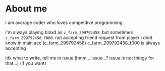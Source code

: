 # About me

<!--
**c-farm-299792458/c-farm-299792458** is a ✨ _special_ ✨ repository because its `README.md` (this file) appears on your GitHub profile.

Here are some ideas to get you started:

- 🔭 I’m currently working on ...
- 🌱 I’m currently learning ...
- 👯 I’m looking to collaborate on ...
- 🤔 I’m looking for help with ...
- 💬 Ask me about ...
- 📫 How to reach me: ...
- 😄 Pronouns: ...
- ⚡ Fun fact: ...
-->

I am avarage coder who loves competitive programming.

I'm always playing bloxd as `c_farm_299792458`, but sometimes `c_farm_299792458_f000`.
not accepting friend request from player i dont know in main acc (c_farm_299792458)
c_farm_299792458_f000 is always accepting

Idk what to write, tell me in issue (hmm... issue...? issue is not thingy for that...) (if you want)
